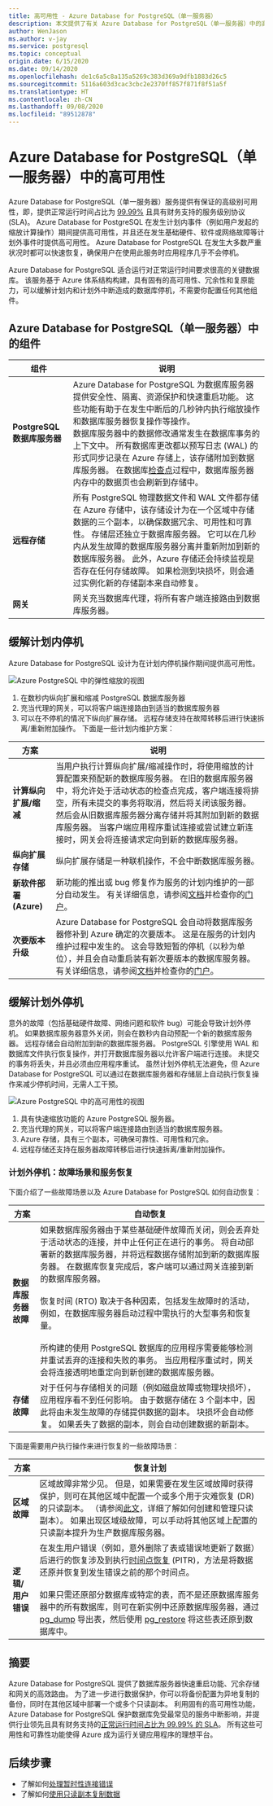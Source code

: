 ```yaml
---
title: 高可用性 - Azure Database for PostgreSQL（单一服务器）
description: 本文提供了有关 Azure Database for PostgreSQL（单一服务器）中的高可用性的信息
author: WenJason
ms.author: v-jay
ms.service: postgresql
ms.topic: conceptual
origin.date: 6/15/2020
ms.date: 09/14/2020
ms.openlocfilehash: de1c6a5c8a135a5269c383d369a9dfb1883d26c5
ms.sourcegitcommit: 5116a603d3cac3cbc2e2370ff857f871f8f51a5f
ms.translationtype: HT
ms.contentlocale: zh-CN
ms.lasthandoff: 09/08/2020
ms.locfileid: "89512878"
---
```

# <a name="high-availability-in-azure-database-for-postgresql---single-server"></a>Azure Database for PostgreSQL（单一服务器）中的高可用性
Azure Database for PostgreSQL（单一服务器）服务提供有保证的高级别可用性，即，提供正常运行时间占比为 [99.99%](https://www.azure.cn/support/sla/postgresql/index.html) 且具有财务支持的服务级别协议 (SLA)。 Azure Database for PostgreSQL 在发生计划内事件（例如用户发起的缩放计算操作）期间提供高可用性，并且还在发生基础硬件、软件或网络故障等计划外事件时提供高可用性。 Azure Database for PostgreSQL 在发生大多数严重状况时都可以快速恢复，确保用户在使用此服务时应用程序几乎不会停机。

Azure Database for PostgreSQL 适合运行对正常运行时间要求很高的关键数据库。 该服务基于 Azure 体系结构构建，具有固有的高可用性、冗余性和复原能力，可以缓解计划内和计划外中断造成的数据库停机，不需要你配置任何其他组件。 

## <a name="components-in-azure-database-for-postgresql---single-server"></a>Azure Database for PostgreSQL（单一服务器）中的组件

| **组件** | **说明**|
| ------------ | ----------- |
| <b>PostgreSQL 数据库服务器 | Azure Database for PostgreSQL 为数据库服务器提供安全性、隔离、资源保护和快速重启功能。 这些功能有助于在发生中断后的几秒钟内执行缩放操作和数据库服务器恢复操作等操作。 <br/> 数据库服务器中的数据修改通常发生在数据库事务的上下文中。 所有数据库更改都以预写日志 (WAL) 的形式同步记录在 Azure 存储上，该存储附加到数据库服务器。 在数据库[检查点](https://www.postgresql.org/docs/11/sql-checkpoint.html)过程中，数据库服务器内存中的数据页也会刷新到存储中。 |
| <b>远程存储 | 所有 PostgreSQL 物理数据文件和 WAL 文件都存储在 Azure 存储中，该存储设计为在一个区域中存储数据的三个副本，以确保数据冗余、可用性和可靠性。 存储层还独立于数据库服务器。 它可以在几秒内从发生故障的数据库服务器分离并重新附加到新的数据库服务器。 此外，Azure 存储还会持续监视是否存在任何存储故障。 如果检测到块损坏，则会通过实例化新的存储副本来自动修复。 |
| <b>网关 | 网关充当数据库代理，将所有客户端连接路由到数据库服务器。 |

## <a name="planned-downtime-mitigation"></a>缓解计划内停机
Azure Database for PostgreSQL 设计为在计划内停机操作期间提供高可用性。 

![Azure PostgreSQL 中的弹性缩放的视图](./media/concepts-high-availability/azure-postgresql-elastic-scaling.png)

1. 在数秒内纵向扩展和缩减 PostgreSQL 数据库服务器
2. 充当代理的网关，可以将客户端连接路由到适当的数据库服务器
3. 可以在不停机的情况下纵向扩展存储。 远程存储支持在故障转移后进行快速拆离/重新附加操作。
下面是一些计划内维护方案：

| **方案** | **说明**|
| ------------ | ----------- |
| <b>计算纵向扩展/缩减 | 当用户执行计算纵向扩展/缩减操作时，将使用缩放的计算配置来预配新的数据库服务器。 在旧的数据库服务器中，将允许处于活动状态的检查点完成，客户端连接将排空，所有未提交的事务将取消，然后将关闭该服务器。 然后会从旧数据库服务器分离存储并将其附加到新的数据库服务器。 当客户端应用程序重试连接或尝试建立新连接时，网关会将连接请求定向到新的数据库服务器。|
| <b>纵向扩展存储 | 纵向扩展存储是一种联机操作，不会中断数据库服务器。|
| <b>新软件部署 (Azure) | 新功能的推出或 bug 修复作为服务的计划内维护的一部分自动发生。 有关详细信息，请参阅[文档](/postgresql/concepts-monitoring#planned-maintenance-notification)并检查你的[门户](https://portal.azure.cn/#blade/Microsoft_Azure_Health/AzureHealthBrowseBlade/plannedMaintenance)。|
| <b>次要版本升级 | Azure Database for PostgreSQL 会自动将数据库服务器修补到 Azure 确定的次要版本。 这是在服务的计划内维护过程中发生的。 这会导致短暂的停机（以秒为单位），并且会自动重启装有新次要版本的数据库服务器。 有关详细信息，请参阅[文档](/postgresql/concepts-monitoring#planned-maintenance-notification)并检查你的[门户](https://portal.azure.cn/#blade/Microsoft_Azure_Health/AzureHealthBrowseBlade/plannedMaintenance)。|


##  <a name="unplanned-downtime-mitigation"></a>缓解计划外停机

意外的故障（包括基础硬件故障、网络问题和软件 bug）可能会导致计划外停机。 如果数据库服务器意外关闭，则会在数秒内自动预配一个新的数据库服务器。 远程存储会自动附加到新的数据库服务器。 PostgreSQL 引擎使用 WAL 和数据库文件执行恢复操作，并打开数据库服务器以允许客户端进行连接。 未提交的事务将丢失，并且必须由应用程序重试。 虽然计划外停机无法避免，但 Azure Database for PostgreSQL 可以通过在数据库服务器和存储层上自动执行恢复操作来减少停机时间，无需人工干预。 


![Azure PostgreSQL 中的高可用性的视图](./media/concepts-high-availability/azure-postgresql-built-in-high-availability.png)

1. 具有快速缩放功能的 Azure PostgreSQL 服务器。
2. 充当代理的网关，可以将客户端连接路由到适当的数据库服务器。
3. Azure 存储，具有三个副本，可确保可靠性、可用性和冗余。
4. 远程存储还支持在服务器故障转移后进行快速拆离/重新附加操作。
   
### <a name="unplanned-downtime-failure-scenarios-and-service-recovery"></a>计划外停机：故障场景和服务恢复
下面介绍了一些故障场景以及 Azure Database for PostgreSQL 如何自动恢复：

| **方案** | **自动恢复** |
| ---------- | ---------- |
| <B>数据库服务器故障 | 如果数据库服务器由于某些基础硬件故障而关闭，则会丢弃处于活动状态的连接，并中止任何正在进行的事务。 将自动部署新的数据库服务器，并将远程数据存储附加到新的数据库服务器。 在数据库恢复完成后，客户端可以通过网关连接到新的数据库服务器。 <br /> <br /> 恢复时间 (RTO) 取决于各种因素，包括发生故障时的活动，例如，在数据库服务器启动过程中需执行的大型事务和恢复量。 <br /> <br /> 所构建的使用 PostgreSQL 数据库的应用程序需要能够检测并重试丢弃的连接和失败的事务。  当应用程序重试时，网关会将连接透明地重定向到新创建的数据库服务器。 |
| <B>存储故障 | 对于任何与存储相关的问题（例如磁盘故障或物理块损坏），应用程序看不到任何影响。 由于数据存储在 3 个副本中，因此将由未发生故障的存储提供数据的副本。 块损坏会自动修复。 如果丢失了数据的副本，则会自动创建数据的新副本。 |

下面是需要用户执行操作来进行恢复的一些故障场景：

| **方案** | **恢复计划** |
| ---------- | ---------- |
| <b> 区域故障 | 区域故障非常少见。 但是，如果需要在发生区域故障时获得保护，则可在其他区域中配置一个或多个用于灾难恢复 (DR) 的只读副本。 （请参阅[此文](/postgresql/howto-read-replicas-portal)，详细了解如何创建和管理只读副本）。 如果出现区域级故障，可以手动将其他区域上配置的只读副本提升为生产数据库服务器。 |
| <b> 逻辑/用户错误 | 在发生用户错误（例如，意外删除了表或错误地更新了数据）后进行的恢复涉及到执行[时间点恢复](/postgresql/concepts-backup) (PITR)，方法是将数据还原并恢复到发生错误之前的那个时间点。<br> <br>  如果只需还原部分数据库或特定的表，而不是还原数据库服务器中的所有数据库，则可在新实例中还原数据库服务器，通过 [pg_dump](https://www.postgresql.org/docs/11/app-pgdump.html) 导出表，然后使用 [pg_restore](https://www.postgresql.org/docs/11/app-pgrestore.html) 将这些表还原到数据库中。 |



## <a name="summary"></a>摘要

Azure Database for PostgreSQL 提供了数据库服务器快速重启功能、冗余存储和网关的高效路由。 为了进一步进行数据保护，你可以将备份配置为异地复制的备份，同时在其他区域中部署一个或多个只读副本。 利用固有的高可用性功能，Azure Database for PostgreSQL 保护数据库免受最常见的服务中断影响，并提供行业领先且具有财务支持的[正常运行时间占比为 99.99% 的 SLA](https://www.azure.cn/support/sla/postgresql/index.html)。 所有这些可用性和可靠性功能使得 Azure 成为运行关键应用程序的理想平台。

## <a name="next-steps"></a>后续步骤
- 了解如何[处理暂时性连接错误](concepts-connectivity.md)
- 了解如何[使用只读副本复制数据](howto-read-replicas-portal.md)
